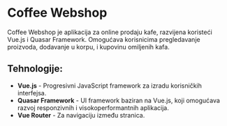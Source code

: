 # Coffee Webshop

Coffee Webshop je aplikacija za online prodaju kafe, razvijena koristeći Vue.js i Quasar Framework. Omogućava korisnicima pregledavanje proizvoda, dodavanje u korpu, i kupovinu omiljenih kafa.

## Tehnologije:

- **Vue.js** - Progresivni JavaScript framework za izradu korisničkih interfejsa.
- **Quasar Framework** - UI framework baziran na Vue.js, koji omogućava razvoj responzivnih i visokoperformantnih aplikacija.
- **Vue Router** - Za navigaciju između stranica.
